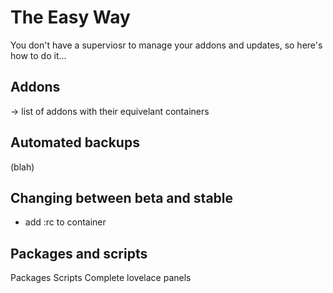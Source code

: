 # The Easy Way

You don't have a superviosr to manage your addons and updates, so here's how to do it...

## Addons

 -> list of addons with their equivelant containers

## Automated backups

(blah)

## Changing between beta and stable

 - add :rc to container
 
## Packages and scripts

Packages
Scripts
Complete lovelace panels

